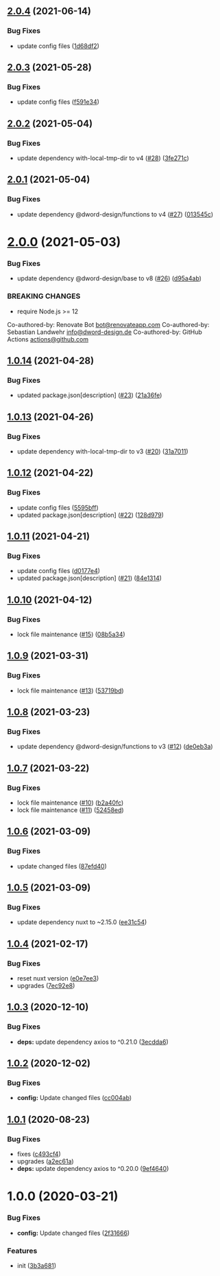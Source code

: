 ## [2.0.4](https://github.com/dword-design/nuxt-express-server/compare/v2.0.3...v2.0.4) (2021-06-14)


### Bug Fixes

* update config files ([1d68df2](https://github.com/dword-design/nuxt-express-server/commit/1d68df23fdcc4f050eaf523e0296ae5c2b4e03f4))

## [2.0.3](https://github.com/dword-design/nuxt-express-server/compare/v2.0.2...v2.0.3) (2021-05-28)


### Bug Fixes

* update config files ([f591e34](https://github.com/dword-design/nuxt-express-server/commit/f591e34ccde9b51da7324be5aa9448506d5c1b8d))

## [2.0.2](https://github.com/dword-design/nuxt-express-server/compare/v2.0.1...v2.0.2) (2021-05-04)


### Bug Fixes

* update dependency with-local-tmp-dir to v4 ([#28](https://github.com/dword-design/nuxt-express-server/issues/28)) ([3fe271c](https://github.com/dword-design/nuxt-express-server/commit/3fe271ca34c539bf4e127ef27dabc6ff394138eb))

## [2.0.1](https://github.com/dword-design/nuxt-express-server/compare/v2.0.0...v2.0.1) (2021-05-04)


### Bug Fixes

* update dependency @dword-design/functions to v4 ([#27](https://github.com/dword-design/nuxt-express-server/issues/27)) ([013545c](https://github.com/dword-design/nuxt-express-server/commit/013545c502223b78e63de922a0b500bb53ca56d1))

# [2.0.0](https://github.com/dword-design/nuxt-express-server/compare/v1.0.14...v2.0.0) (2021-05-03)


### Bug Fixes

* update dependency @dword-design/base to v8 ([#26](https://github.com/dword-design/nuxt-express-server/issues/26)) ([d95a4ab](https://github.com/dword-design/nuxt-express-server/commit/d95a4abe3f3f2e1663d7e96a5010d464e2f72c17))


### BREAKING CHANGES

* require Node.js >= 12

Co-authored-by: Renovate Bot <bot@renovateapp.com>
Co-authored-by: Sebastian Landwehr <info@dword-design.de>
Co-authored-by: GitHub Actions <actions@github.com>

## [1.0.14](https://github.com/dword-design/nuxt-express-server/compare/v1.0.13...v1.0.14) (2021-04-28)


### Bug Fixes

* updated package.json[description] ([#23](https://github.com/dword-design/nuxt-express-server/issues/23)) ([21a36fe](https://github.com/dword-design/nuxt-express-server/commit/21a36fed1baab5568fba8867b584d7f4053d6d3a))

## [1.0.13](https://github.com/dword-design/nuxt-express-server/compare/v1.0.12...v1.0.13) (2021-04-26)


### Bug Fixes

* update dependency with-local-tmp-dir to v3 ([#20](https://github.com/dword-design/nuxt-express-server/issues/20)) ([31a7011](https://github.com/dword-design/nuxt-express-server/commit/31a701105d7fc76df74eae240ebdbd7750340fc4))

## [1.0.12](https://github.com/dword-design/nuxt-express-server/compare/v1.0.11...v1.0.12) (2021-04-22)


### Bug Fixes

* update config files ([5595bff](https://github.com/dword-design/nuxt-express-server/commit/5595bffd362be21d2a4fef749ff2483cf5abdef4))
* updated package.json[description] ([#22](https://github.com/dword-design/nuxt-express-server/issues/22)) ([128d979](https://github.com/dword-design/nuxt-express-server/commit/128d9790d10851c52d632dbaf2570b5fb79e1fd8))

## [1.0.11](https://github.com/dword-design/nuxt-express-server/compare/v1.0.10...v1.0.11) (2021-04-21)


### Bug Fixes

* update config files ([d0177e4](https://github.com/dword-design/nuxt-express-server/commit/d0177e489377327413eff00a2c241b8b626d820d))
* updated package.json[description] ([#21](https://github.com/dword-design/nuxt-express-server/issues/21)) ([84e1314](https://github.com/dword-design/nuxt-express-server/commit/84e1314a590efccd907277f210019fa895b4a904))

## [1.0.10](https://github.com/dword-design/nuxt-express-server/compare/v1.0.9...v1.0.10) (2021-04-12)


### Bug Fixes

* lock file maintenance ([#15](https://github.com/dword-design/nuxt-express-server/issues/15)) ([08b5a34](https://github.com/dword-design/nuxt-express-server/commit/08b5a3467c89101f42604f200428c8cfcc9e00fc))

## [1.0.9](https://github.com/dword-design/nuxt-express-server/compare/v1.0.8...v1.0.9) (2021-03-31)


### Bug Fixes

* lock file maintenance ([#13](https://github.com/dword-design/nuxt-express-server/issues/13)) ([53719bd](https://github.com/dword-design/nuxt-express-server/commit/53719bd33c9f2f5a47efba0ed6e4ff2cd7ac9472))

## [1.0.8](https://github.com/dword-design/nuxt-express-server/compare/v1.0.7...v1.0.8) (2021-03-23)


### Bug Fixes

* update dependency @dword-design/functions to v3 ([#12](https://github.com/dword-design/nuxt-express-server/issues/12)) ([de0eb3a](https://github.com/dword-design/nuxt-express-server/commit/de0eb3a96e3b66ca31b2485e9829775b8dd5c23d))

## [1.0.7](https://github.com/dword-design/nuxt-express-server/compare/v1.0.6...v1.0.7) (2021-03-22)


### Bug Fixes

* lock file maintenance ([#10](https://github.com/dword-design/nuxt-express-server/issues/10)) ([b2a40fc](https://github.com/dword-design/nuxt-express-server/commit/b2a40fc98264a69ad2b49450a254321a9dddc998))
* lock file maintenance ([#11](https://github.com/dword-design/nuxt-express-server/issues/11)) ([52458ed](https://github.com/dword-design/nuxt-express-server/commit/52458edde0031665facf25817f0d2fab93fc7b11))

## [1.0.6](https://github.com/dword-design/nuxt-express-server/compare/v1.0.5...v1.0.6) (2021-03-09)


### Bug Fixes

* update changed files ([87efd40](https://github.com/dword-design/nuxt-express-server/commit/87efd40d026e08676272a4fb5a47a4eb7ac6c211))

## [1.0.5](https://github.com/dword-design/nuxt-express-server/compare/v1.0.4...v1.0.5) (2021-03-09)


### Bug Fixes

* update dependency nuxt to ~2.15.0 ([ee31c54](https://github.com/dword-design/nuxt-express-server/commit/ee31c545a863581e3b55eb289cca323f38babce5))

## [1.0.4](https://github.com/dword-design/nuxt-express-server/compare/v1.0.3...v1.0.4) (2021-02-17)


### Bug Fixes

* reset nuxt version ([e0e7ee3](https://github.com/dword-design/nuxt-express-server/commit/e0e7ee37bb8ec3d547ab011351992616441076f3))
* upgrades ([7ec92e8](https://github.com/dword-design/nuxt-express-server/commit/7ec92e84444e69549692de7a6031a56d17d343e5))

## [1.0.3](https://github.com/dword-design/nuxt-express-server/compare/v1.0.2...v1.0.3) (2020-12-10)


### Bug Fixes

* **deps:** update dependency axios to ^0.21.0 ([3ecdda6](https://github.com/dword-design/nuxt-express-server/commit/3ecdda69e21b317b8ea3d4cfd7437180d3f8ce1e))

## [1.0.2](https://github.com/dword-design/nuxt-express-server/compare/v1.0.1...v1.0.2) (2020-12-02)


### Bug Fixes

* **config:** Update changed files ([cc004ab](https://github.com/dword-design/nuxt-express-server/commit/cc004abca04253ae9ce8a52f315d8e8854cecf41))

## [1.0.1](https://github.com/dword-design/nuxt-express-server/compare/v1.0.0...v1.0.1) (2020-08-23)


### Bug Fixes

* fixes ([c493cf4](https://github.com/dword-design/nuxt-express-server/commit/c493cf421fa642c95e9b2c910f094e92a5693f2a))
* upgrades ([a2ec61a](https://github.com/dword-design/nuxt-express-server/commit/a2ec61a4fefd74ff8341daa0f1a3ebfead705fed))
* **deps:** update dependency axios to ^0.20.0 ([9ef4640](https://github.com/dword-design/nuxt-express-server/commit/9ef46406389c4e2af5bf53047ce3148bd8394def))

# 1.0.0 (2020-03-21)


### Bug Fixes

* **config:** Update changed files ([2f31666](https://github.com/dword-design/nuxt-express-server/commit/2f316669c9db18d9ebe4fb0fc2061d0e4315e089))


### Features

* init ([3b3a681](https://github.com/dword-design/nuxt-express-server/commit/3b3a68183d86d330f4a8a7c2eb12350e1ce5a4de))
